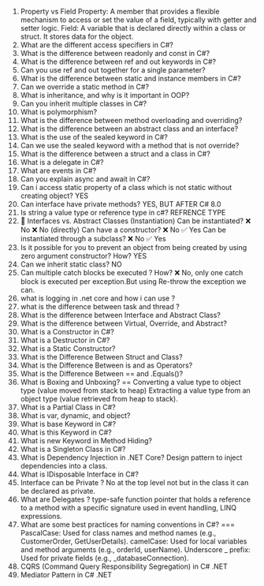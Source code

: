 1. Property vs Field
   Property: A member that provides a flexible mechanism to access or set the value of a field, typically with getter and setter logic.
   Field: A variable that is declared directly within a class or struct. It stores data for the object.
2. What are the different access specifiers in C#?
3. What is the difference between readonly and const in C#?
4. What is the difference between ref and out keywords in C#?
5. Can you use ref and out together for a single parameter?
6. What is the difference between static and instance members in C#?
7. Can we override a static method in C#?
8. What is inheritance, and why is it important in OOP?
9. Can you inherit multiple classes in C#?
10. What is polymorphism?
11. What is the difference between method overloading and overriding?
12. What is the difference between an abstract class and an interface?
13. What is the use of the sealed keyword in C#?
14. Can we use the sealed keyword with a method that is not override?
15. What is the difference between a struct and a class in C#?
16. What is a delegate in C#?
17. What are events in C#?
18. Can you explain async and await in C#?
19. Can i access static property of a class which is not static without creating object? YES
20. Can interface have private methods? YES, BUT AFTER C# 8.0
21. Is string a value type or reference type in c#? REFRENCE TYPE
22. 🔹 Interfaces vs. Abstract Classes (Instantiation)
    Can be instantiated?	                  ❌ No	  ❌ No (directly)
    Can have a constructor?	                ❌ No	  ✅ Yes
    Can be instantiated through a subclass?	❌ No	  ✅ Yes
23. Is it possible for you to prevent an object from being created by using zero argument constructor? How? YES
24. Can we inherit static class? NO
25. Can multiple catch blocks be executed ? How? ❌ No, only one catch block is executed per exception.But using Re-throw the exception we can.
26. what is logging in .net core and how i can use ?
27. what is the difference between task and thread ?
28. What is the difference between Interface and Abstract Class?
29. What is the difference between Virtual, Override, and Abstract?
30. What is a Constructor in C#?
31. What is a Destructor in C#?
32. What is a Static Constructor?
33. What is the Difference Between Struct and Class?
34. What is the Difference Between is and as Operators?
35. What is the Difference Between == and .Equals()?
36. What is Boxing and Unboxing?
==  Converting a value type to object type (value moved from stack to heap)
    Extracting a value type from an object type (value retrieved from heap to stack).
38. What is a Partial Class in C#?
39. What is var, dynamic, and object?
40. What is base Keyword in C#?
41. What is this Keyword in C#?
42. What is new Keyword in Method Hiding?
43. What is a Singleton Class in C#?
44. What is Dependency Injection in .NET Core? Design pattern to inject dependencies into a class.
45. What is IDisposable Interface in C#?
46. Interface can be Private ? No at the top level not but in the class it can be declared as private.
47. What are Delegates ? type-safe function pointer that holds a reference to a method with a specific signature used in event handling, LINQ expressions.
48. What are some best practices for naming conventions in C#? 
=== PascalCase: Used for class names and method names (e.g., CustomerOrder, GetUserDetails).
    camelCase: Used for local variables and method arguments (e.g., orderId, userName).
    Underscore _ prefix: Used for private fields (e.g., _databaseConnection).
49. CQRS (Command Query Responsibility Segregation) in C# .NET
50. Mediator Pattern in C# .NET


 
